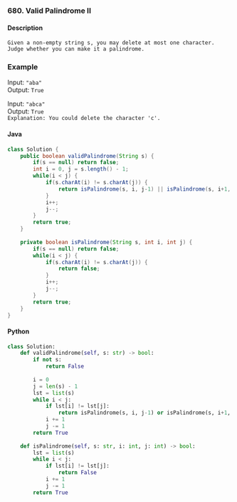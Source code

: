 ### 680. Valid Palindrome II

#### Description
`Given a non-empty string s, you may delete at most one character. Judge whether you can make it a palindrome.`

### Example

Input: `"aba"`  
Output: `True`  

Input: `"abca"`  
Output: `True`  
`Explanation: You could delete the character 'c'.`

#### Java
```java
class Solution {
    public boolean validPalindrome(String s) {
        if(s == null) return false;
        int i = 0, j = s.length() - 1;
        while(i < j) {
            if(s.charAt(i) != s.charAt(j)) {
                return isPalindrome(s, i, j-1) || isPalindrome(s, i+1, j);
            }
            i++;
            j--;
        }
        return true;
    }
    
    private boolean isPalindrome(String s, int i, int j) {
        if(s == null) return false;
        while(i < j) {
            if(s.charAt(i) != s.charAt(j)) {
                return false;
            }
            i++;
            j--;
        }
        return true;
    }
}
```

#### Python
```python
class Solution:
    def validPalindrome(self, s: str) -> bool:
        if not s:
            return False
        
        i = 0
        j = len(s) - 1
        lst = list(s)
        while i < j:
            if lst[i] != lst[j]:
                return isPalindrome(s, i, j-1) or isPalindrome(s, i+1, j)
            i += 1
            j -= 1
        return True
    
    def isPalindrome(self, s: str, i: int, j: int) -> bool:
        lst = list(s)
        while i < j:
            if lst[i] != lst[j]:
                return False
            i += 1
            j -= 1
        return True
```
